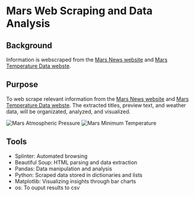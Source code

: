 # Mars Web Scraping and Data Analysis

## Background
Information is webscraped from the [Mars News website](https://static.bc-edx.com/data/web/mars_news/index.html#) and [Mars Temperature Data webste](https://static.bc-edx.com/data/web/mars_facts/temperature.html).

## Purpose
To  web scrape relevant information from the [Mars News website](https://static.bc-edx.com/data/web/mars_news/index.html#) and [Mars Temperature Data webste](https://static.bc-edx.com/data/web/mars_facts/temperature.html). The extracted titles, preview text, and weather data, will be organizated, analyzed, and visualized.

![Mars Atmospheric Pressure](https://github.com/robert-z-lehr/Scraping-and-Analyzing-Mars-News/blob/main/images/mars-atmospheric-pressure.png)
![Mars Minimum Temperature](https://github.com/robert-z-lehr/Scraping-and-Analyzing-Mars-News/blob/main/images/mars-daily-minimum-temperature.png)

## Tools
- Splinter: Automated browsing
- Beautiful Soup: HTML parsing and data extraction
- Pandas: Data manipulation and analysis
- Python: Scraped data stored in dictionaries and lists
- Matplotlib: Visualizing insights through bar charts
- os: To ouput results to csv